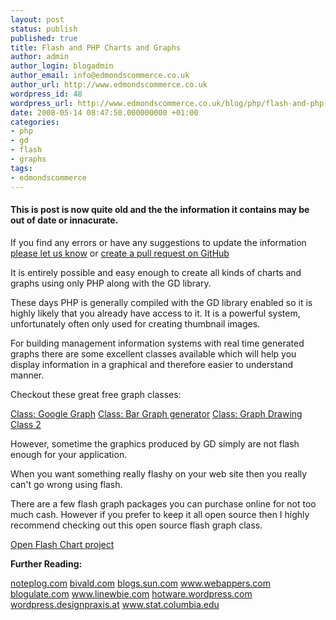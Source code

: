 ```yaml
---
layout: post
status: publish
published: true
title: Flash and PHP Charts and Graphs
author: admin
author_login: blogadmin
author_email: info@edmondscommerce.co.uk
author_url: http://www.edmondscommerce.co.uk
wordpress_id: 48
wordpress_url: http://www.edmondscommerce.co.uk/blog/php/flash-and-php-charts-and-graphs/
date: 2008-05-14 08:47:50.000000000 +01:00
categories:
- php
- gd
- flash
- graphs
tags:
- edmondscommerce
---
```

<div class="oldpost"><h4>This is post is now quite old and the the information it contains may be out of date or innacurate.</h4>
<p>
If you find any errors or have any suggestions to update the information <a href="http://edmondscommerce.github.io/contact-us/index.html">please let us know</a>
or <a href="https://github.com/edmondscommerce/edmondscommerce.github.io">create a pull request on GitHub</a>
</p>
</div>
It is entirely possible and easy enough to create all kinds of charts and graphs using only PHP along with the GD library. 

These days PHP is generally compiled with the GD library enabled so it is highly likely that you already have access to it. It is a powerful system, unfortunately often only used for creating thumbnail images.

For building management information systems with real time generated graphs there are some excellent classes available which will help you display information in a graphical and therefore easier to understand manner. 

Checkout these great free graph classes:

<a href="http://www.phpclasses.org/browse/package/4299.html" rel="nofollow">Class: Google Graph</a>
<a href="http://www.phpclasses.org/browse/package/1567.html" rel="nofollow">Class: Bar Graph generator</a>
<a href="http://www.phpclasses.org/browse/package/176.htmll" rel="nofollow">Class: Graph Drawing Class 2</a>

However, sometime the graphics produced by GD simply are not flash enough for your application. 

When you want something really flashy on your web site then you really can't go wrong using flash.

There are a few flash graph packages you can purchase online for not too much cash. However if you prefer to keep it all open source then I highly recommend checking out this open source flash graph class.

<a href="http://teethgrinder.co.uk/open-flash-chart/index.php" rel="nofollow">Open Flash Chart project</a>

<b>Further Reading:</b>

<a rel="nofollow" href="http://noteplog.com/flash-graphs-open-source-charts/">noteplog.com</a>
<a rel="nofollow" href="http://bivald.com/lessons-learned/2007/07/double-yaxis-contribution-incl.html">bivald.com</a>
<a rel="nofollow" href="http://blogs.sun.com/bdonovan/entry/adding_an_openflash_chart_to">blogs.sun.com</a>
<a rel="nofollow" href="http://www.webappers.com/2007/12/27/open-flash-chart-flash-charting-component-for-free/">www.webappers.com</a>
<a rel="nofollow" href="http://blogulate.com/content/great-looking-charts-in-seconds-with-open-flash-chart/">blogulate.com</a>
<a rel="nofollow" href="http://www.linewbie.com/2007/11/create-impressive-charts-with-open-flash-chart.html">www.linewbie.com</a>
<a rel="nofollow" href="http://hotware.wordpress.com/2008/04/21/open-flash-chart-a-free-flash-based-charting-solution/">hotware.wordpress.com</a>
<a rel="nofollow" href="http://wordpress.designpraxis.at/2007/11/04/open-source-flash-chart-library/">wordpress.designpraxis.at</a>
<a rel="nofollow" href="http://www.stat.columbia.edu/~cook/movabletype/archives/2007/10/how_to_make_a_c.html">www.stat.columbia.edu</a>
